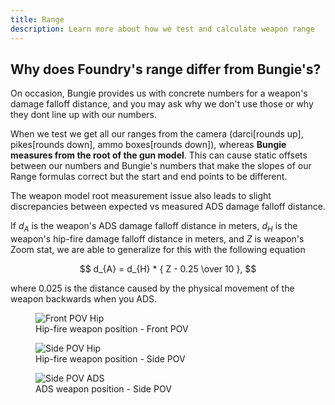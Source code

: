 ```yaml
---
title: Range
description: Learn more about how we test and calculate weapon range
---
```


## Why does Foundry's range differ from Bungie's?

On occasion, Bungie provides us with concrete numbers for a weapon's damage falloff distance, and you may ask why we don't use those or why they dont line up with our numbers. 

When we test we get all our ranges from the camera (darci[rounds up], pikes[rounds down], ammo boxes[rounds down]), whereas **Bungie measures from the root of the gun model**. This can cause static offsets between our numbers and Bungie's numbers that make the slopes of our Range formulas correct but the start and end points to be different.

The weapon model root measurement issue also leads to slight discrepancies between expected vs measured ADS damage falloff distance. 

If $d_{A}$ is the weapon's ADS damage falloff distance in meters, $d_{H}$ is the weapon's hip-fire damage falloff distance in meters, and $Z$ is weapon's Zoom stat, we are able to generalize for this with the following equation

$$
d_{A} = d_{H} * { Z - 0.25 \over 10 },
$$

where $0.025$ is the distance caused by the physical movement of the weapon backwards when you ADS.


<figure>
    <img src="https://raw.githubusercontent.com/oh-yes-0-fps/hot-metal/main/docs/faq/assets/front_hip_mod.jpg" alt="Front POV Hip" />
    <figcaption>Hip-fire weapon position - Front POV</figcaption>
</figure>

<figure>
    <img src="https://raw.githubusercontent.com/oh-yes-0-fps/hot-metal/main/docs/faq/assets/side_hip_mod.jpg" alt="Side POV Hip" />
    <figcaption>Hip-fire weapon position - Side POV</figcaption>
</figure>


<figure>
    <img src="https://raw.githubusercontent.com/oh-yes-0-fps/hot-metal/main/docs/faq/assets/side_ads_mod.jpg" alt="Side POV ADS" />
    <figcaption>ADS weapon position - Side POV</figcaption>
</figure>

